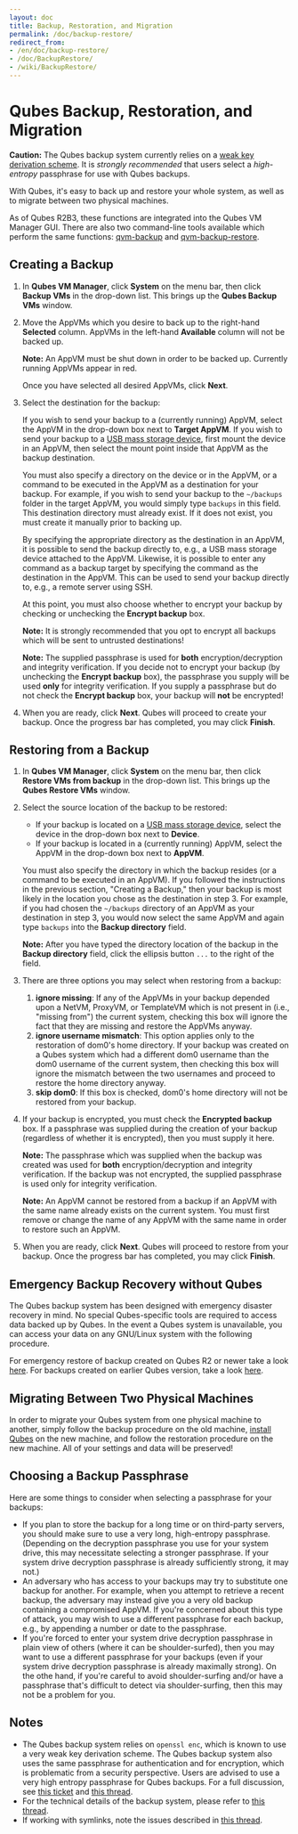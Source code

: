 ```yaml
---
layout: doc
title: Backup, Restoration, and Migration
permalink: /doc/backup-restore/
redirect_from:
- /en/doc/backup-restore/
- /doc/BackupRestore/
- /wiki/BackupRestore/
---
```


Qubes Backup, Restoration, and Migration
========================================

**Caution:** The Qubes backup system currently relies on a [weak key derivation scheme](https://github.com/QubesOS/qubes-issues/issues/971). It is *strongly recommended* that users select a *high-entropy* passphrase for use with Qubes backups.


With Qubes, it's easy to back up and restore your whole system, as well as to migrate between two physical machines.

As of Qubes R2B3, these functions are integrated into the Qubes VM Manager GUI. There are also two command-line tools available which perform the same functions: [qvm-backup](/doc/dom0-tools/qvm-backup/) and [qvm-backup-restore](/doc/dom0-tools/qvm-backup-restore/).


Creating a Backup
-----------------

1. In **Qubes VM Manager**, click **System** on the menu bar, then click **Backup VMs** in the drop-down list. This brings up the **Qubes Backup VMs** window.

2. Move the AppVMs which you desire to back up to the right-hand **Selected** column. AppVMs in the left-hand **Available** column will not be backed up.

   **Note:** An AppVM must be shut down in order to be backed up. Currently running AppVMs appear in red.

   Once you have selected all desired AppVMs, click **Next**.

3. Select the destination for the backup:

   If you wish to send your backup to a (currently running) AppVM, select the AppVM in the drop-down box next to **Target AppVM**.
   If you wish to send your backup to a [USB mass storage device](/doc/stick-mounting/), first mount the device in an AppVM, then select the mount point inside that AppVM as the backup destination.

   You must also specify a directory on the device or in the AppVM, or a command to be executed in the AppVM as a destination for your backup. For example, if you wish to send your backup to the `~/backups` folder in the target AppVM, you would simply type `backups` in this field. This destination directory must already exist. If it does not exist, you must create it manually prior to backing up.

   By specifying the appropriate directory as the destination in an AppVM, it is possible to send the backup directly to, e.g., a USB mass storage device attached to the AppVM. Likewise, it is possible to enter any command as a backup target by specifying the command as the destination in the AppVM. This can be used to send your backup directly to, e.g., a remote server using SSH.

   At this point, you must also choose whether to encrypt your backup by checking or unchecking the **Encrypt backup** box.

   **Note:** It is strongly recommended that you opt to encrypt all backups which will be sent to untrusted destinations!

   **Note:** The supplied passphrase is used for **both** encryption/decryption and integrity verification. If you decide not to encrypt your backup (by unchecking the **Encrypt backup** box), the passphrase you supply will be used **only** for integrity verification. If you supply a passphrase but do not check the **Encrypt backup** box, your backup will **not** be encrypted!

4. When you are ready, click **Next**. Qubes will proceed to create your backup. Once the progress bar has completed, you may click **Finish**.


Restoring from a Backup
-----------------------

1. In **Qubes VM Manager**, click **System** on the menu bar, then click **Restore VMs from backup** in the drop-down list. This brings up the **Qubes Restore VMs** window.

2. Select the source location of the backup to be restored:

   - If your backup is located on a [USB mass storage device](/doc/stick-mounting/), select the device in the drop-down box next to **Device**.
   - If your backup is located in a (currently running) AppVM, select the AppVM in the drop-down box next to **AppVM**.

   You must also specify the directory in which the backup resides (or a command to be executed in an AppVM). If you followed the instructions in the previous section, "Creating a Backup," then your backup is most likely in the location you chose as the destination in step 3. For example, if you had chosen the `~/backups` directory of an AppVM as your destination in step 3, you would now select the same AppVM and again type `backups` into the **Backup directory** field.

   **Note:** After you have typed the directory location of the backup in the **Backup directory** field, click the ellipsis button `...` to the right of the field.

3. There are three options you may select when restoring from a backup:
   1.  **ignore missing**: If any of the AppVMs in your backup depended upon a NetVM, ProxyVM, or TemplateVM which is not present in (i.e., "missing from") the current system, checking this box will ignore the fact that they are missing and restore the AppVMs anyway.
   2.  **ignore username mismatch**: This option applies only to the restoration of dom0's home directory. If your backup was created on a Qubes system which had a different dom0 username than the dom0 username of the current system, then checking this box will ignore the mismatch between the two usernames and proceed to restore the home directory anyway.
   3.  **skip dom0**: If this box is checked, dom0's home directory will not be restored from your backup.

4. If your backup is encrypted, you must check the **Encrypted backup** box. If a passphrase was supplied during the creation of your backup (regardless of whether it is encrypted), then you must supply it here.

   **Note:** The passphrase which was supplied when the backup was created was used for **both** encryption/decryption and integrity verification. If the backup was not encrypted, the supplied passphrase is used only for integrity verification.

   **Note:** An AppVM cannot be restored from a backup if an AppVM with the same name already exists on the current system. You must first remove or change the name of any AppVM with the same name in order to restore such an AppVM.

5. When you are ready, click **Next**. Qubes will proceed to restore from your backup. Once the progress bar has completed, you may click **Finish**.


Emergency Backup Recovery without Qubes
---------------------------------------

The Qubes backup system has been designed with emergency disaster recovery in mind. No special Qubes-specific tools are required to access data backed up by Qubes. In the event a Qubes system is unavailable, you can access your data on any GNU/Linux system with the following procedure.

For emergency restore of backup created on Qubes R2 or newer take a look [here](/doc/backup-emergency-restore-v3/). For backups created on earlier Qubes version, take a look [here](/doc/backup-emergency-restore-v2/).


Migrating Between Two Physical Machines
---------------------------------------

In order to migrate your Qubes system from one physical machine to another, simply follow the backup procedure on the old machine, [install Qubes](/downloads/) on the new machine, and follow the restoration procedure on the new machine. All of your settings and data will be preserved!

Choosing a Backup Passphrase
----------------------------

Here are some things to consider when selecting a passphrase for your backups:

 * If you plan to store the backup for a long time or on third-party servers, you should make sure to use a very long, high-entropy passphrase. (Depending on the decryption passphrase you use for your system drive, this may necessitate selecting a stronger passphrase. If your system drive decryption passphrase is already sufficiently strong, it may not.)
 * An adversary who has access to your backups may try to substitute one backup for another. For example, when you attempt to retrieve a recent backup, the adversary may instead give you a very old backup containing a compromised AppVM. If you're concerned about this type of attack, you may wish to use a different passphrase for each backup, e.g., by appending a number or date to the passphrase.
 * If you're forced to enter your system drive decryption passphrase in plain view of others (where it can be shoulder-surfed), then you may want to use a different passphrase for your backups (even if your system drive decryption passphrase is already maximally strong). On the othe hand, if you're careful to avoid shoulder-surfing and/or have a passphrase that's difficult to detect via shoulder-surfing, then this may not be a problem for you.

Notes
-----

 * The Qubes backup system relies on `openssl enc`, which is known to use a very weak key derivation scheme. The Qubes backup system also uses the same passphrase for authentication and for encryption, which is problematic from a security perspective. Users are advised to use a very high entropy passphrase for Qubes backups. For a full discussion, see [this ticket](https://github.com/QubesOS/qubes-issues/issues/971) and [this thread](https://groups.google.com/d/msg/qubes-devel/CZ7WRwLXcnk/u_rZPoVxL5IJ).
 * For the technical details of the backup system, please refer to [this thread](https://groups.google.com/d/topic/qubes-devel/TQr_QcXIVww/discussion).
 * If working with symlinks, note the issues described in [this thread](https://groups.google.com/d/topic/qubes-users/EITd1kBHD30/discussion).
